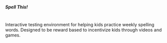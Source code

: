 <h5>Spell This!</h5>
</br>
Interactive testing environment for helping kids practice weekly spelling words.
Designed to be reward based to incentivize kids through videos and games. 
